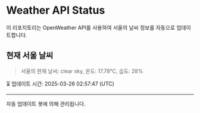 
# Weather API Status

이 리포지토리는 OpenWeather API를 사용하여 서울의 날씨 정보를 자동으로 업데이트합니다.

## 현재 서울 날씨
> 서울의 현재 날씨: clear sky, 온도: 17.78°C, 습도: 28%

⏳ 업데이트 시간: 2025-03-26 02:57:47 (UTC)

---
자동 업데이트 봇에 의해 관리됩니다.
